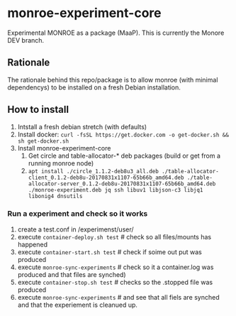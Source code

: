 # monroe-experiment-core
Experimental MONROE as a package (MaaP).
This is currently the Monore DEV branch.
 
## Rationale 
The rationale behind this repo/package is to allow monroe (with minimal dependencys) to be installed on a fresh Debian installation.

## How to install
1. Intstall a fresh debian stretch (with defaults) 
2. Install docker: ```curl -fsSL https://get.docker.com -o get-docker.sh && sh get-docker.sh```
3. Install monroe-experiment-core
    1. Get circle and table-allocator-* deb packages (build or get from a running monroe node)
    2. ```apt install ./circle_1.1.2-deb8u3_all.deb ./table-allocator-client_0.1.2-deb8u-20170831x1107-65b66b_amd64.deb ./table-allocator-server_0.1.2-deb8u-20170831x1107-65b66b_amd64.deb ./monroe-experiment.deb jq ssh libuv1 libjson-c3 libjq1 libonig4 dnsutils```

### Run a experiment and check so it works
1. create a test.conf in /experimenst/user/
2. execute ```container-deploy.sh test``` # check so all files/mounts has happened
3. execute ```container-start.sh test``` # check if soime out put was produced
4. execute ```monroe-sync-experiments``` # check so it a container.log was produced and that files are synched)
5. execute ```container-stop.sh test``` # checks so the .stopped file was produced
6. execute ```monroe-sync-experiments``` # and see that all fiels are synched and that the experiement is cleanued up.
